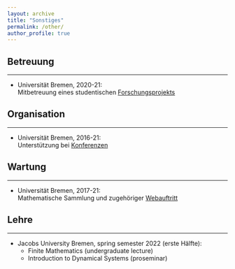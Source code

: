 ```yaml
---
layout: archive
title: "Sonstiges"
permalink: /other/
author_profile: true
---
```



## Betreuung
---
- Universität Bremen, 2020-21:<br>
Mitbetreuung eines studentischen [Forschungsprojekts](https://www.uni-bremen.de/en/fb3/studies-teaching/student-research-projects-in-mathematics/assigned-and-completed-projects/wave-patterns-in-cellular-automata-for-excitable-media)

## Organisation
---
- Universität Bremen, 2016-21:<br>
Unterstützung bei [Konferenzen](https://www.uni-bremen.de/dynamical-systems/past-events/bremen-summer-and-winter-schools-on-dynamical-systems) 

## Wartung
---
- Universität Bremen, 2017-21:<br>
Mathematische Sammlung und zugehöriger [Webauftritt](https://www.uni-bremen.de/appanalysis/mathematical-collection/)

## Lehre
---
- Jacobs University Bremen, spring semester 2022 (erste Hälfte):
  - Finite Mathematics (undergraduate lecture) 
  - Introduction to Dynamical Systems (proseminar)
